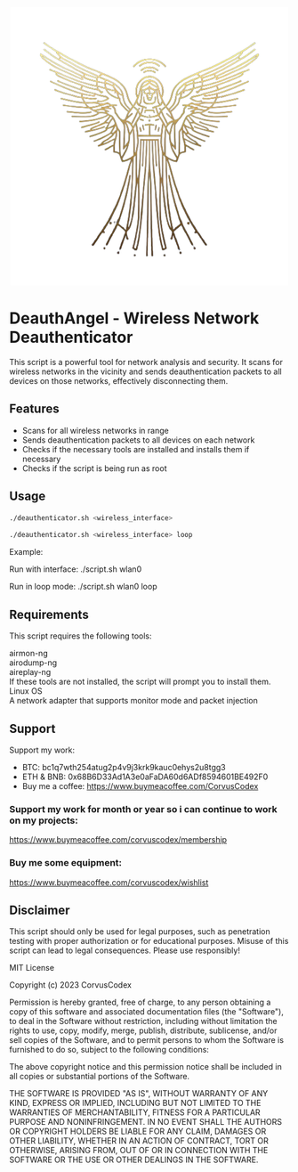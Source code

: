 <p align="center">
  <img src="https://github.com/CorvusCodex/DeauthAngel/blob/main/deauthangel.png?raw=true">
</p>

# DeauthAngel - Wireless Network Deauthenticator

This script is a powerful tool for network analysis and security. It scans for wireless networks in the vicinity and sends deauthentication packets to all devices on those networks, effectively disconnecting them.

## Features

- Scans for all wireless networks in range
- Sends deauthentication packets to all devices on each network
- Checks if the necessary tools are installed and installs them if necessary
- Checks if the script is being run as root

## Usage

```bash
./deauthenticator.sh <wireless_interface>
```

```bash
./deauthenticator.sh <wireless_interface> loop
```

Example:

Run with interface: ./script.sh wlan0

Run in loop mode: ./script.sh wlan0 loop

## Requirements
This script requires the following tools:

airmon-ng <br>
airodump-ng <br>
aireplay-ng <br>
If these tools are not installed, the script will prompt you to install them.  <br>
Linux OS <br>
A network adapter that supports monitor mode and packet injection

## Support

Support my work:

- BTC: bc1q7wth254atug2p4v9j3krk9kauc0ehys2u8tgg3
- ETH & BNB: 0x68B6D33Ad1A3e0aFaDA60d6ADf8594601BE492F0
- Buy me a coffee: https://www.buymeacoffee.com/CorvusCodex

### Support my work for month or year so i can continue to work on my projects:
https://www.buymeacoffee.com/corvuscodex/membership

### Buy me some equipment:
https://www.buymeacoffee.com/corvuscodex/wishlist


## Disclaimer
This script should only be used for legal purposes, such as penetration testing with proper authorization or for educational purposes. Misuse of this script can lead to legal consequences. Please use responsibly!

MIT License

Copyright (c) 2023 CorvusCodex

Permission is hereby granted, free of charge, to any person obtaining a copy
of this software and associated documentation files (the "Software"), to deal
in the Software without restriction, including without limitation the rights
to use, copy, modify, merge, publish, distribute, sublicense, and/or sell
copies of the Software, and to permit persons to whom the Software is
furnished to do so, subject to the following conditions:

The above copyright notice and this permission notice shall be included in all
copies or substantial portions of the Software.

THE SOFTWARE IS PROVIDED "AS IS", WITHOUT WARRANTY OF ANY KIND, EXPRESS OR
IMPLIED, INCLUDING BUT NOT LIMITED TO THE WARRANTIES OF MERCHANTABILITY,
FITNESS FOR A PARTICULAR PURPOSE AND NONINFRINGEMENT. IN NO EVENT SHALL THE
AUTHORS OR COPYRIGHT HOLDERS BE LIABLE FOR ANY CLAIM, DAMAGES OR OTHER
LIABILITY, WHETHER IN AN ACTION OF CONTRACT, TORT OR OTHERWISE, ARISING FROM,
OUT OF OR IN CONNECTION WITH THE SOFTWARE OR THE USE OR OTHER DEALINGS IN THE
SOFTWARE.
